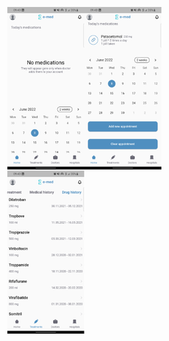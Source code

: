 <img src="./screenshots/home_page1.png" alt="Home page" width="35%"><img src="./screenshots/home_page2.png" alt="Home page" width="35%">
<img src="./screenshots/treatments.png" alt="Home page" width="35%">
